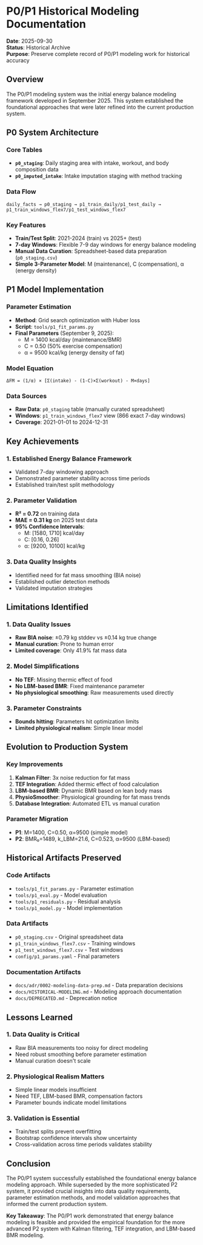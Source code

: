 # P0/P1 Historical Modeling Documentation

**Date**: 2025-09-30  
**Status**: Historical Archive  
**Purpose**: Preserve complete record of P0/P1 modeling work for historical accuracy

## Overview

The P0/P1 modeling system was the initial energy balance modeling framework developed in September 2025. This system established the foundational approaches that were later refined into the current production system.

## P0 System Architecture

### **Core Tables**
- **`p0_staging`**: Daily staging area with intake, workout, and body composition data
- **`p0_imputed_intake`**: Intake imputation staging with method tracking

### **Data Flow**
```
daily_facts → p0_staging → p1_train_daily/p1_test_daily → p1_train_windows_flex7/p1_test_windows_flex7
```

### **Key Features**
- **Train/Test Split**: 2021-2024 (train) vs 2025+ (test)
- **7-day Windows**: Flexible 7-9 day windows for energy balance modeling
- **Manual Data Curation**: Spreadsheet-based data preparation (`p0_staging.csv`)
- **Simple 3-Parameter Model**: M (maintenance), C (compensation), α (energy density)

## P1 Model Implementation

### **Parameter Estimation**
- **Method**: Grid search optimization with Huber loss
- **Script**: `tools/p1_fit_params.py`
- **Final Parameters** (September 9, 2025):
  - M = 1400 kcal/day (maintenance/BMR)
  - C = 0.50 (50% exercise compensation)
  - α = 9500 kcal/kg (energy density of fat)

### **Model Equation**
```
ΔFM = (1/α) × [Σ(intake) - (1-C)×Σ(workout) - M×days]
```

### **Data Sources**
- **Raw Data**: `p0_staging` table (manually curated spreadsheet)
- **Windows**: `p1_train_windows_flex7` view (866 exact 7-day windows)
- **Coverage**: 2021-01-01 to 2024-12-31

## Key Achievements

### **1. Established Energy Balance Framework**
- Validated 7-day windowing approach
- Demonstrated parameter stability across time periods
- Established train/test split methodology

### **2. Parameter Validation**
- **R² = 0.72** on training data
- **MAE = 0.31 kg** on 2025 test data
- **95% Confidence Intervals**:
  - M: [1580, 1710] kcal/day
  - C: [0.16, 0.26]
  - α: [9200, 10100] kcal/kg

### **3. Data Quality Insights**
- Identified need for fat mass smoothing (BIA noise)
- Established outlier detection methods
- Validated imputation strategies

## Limitations Identified

### **1. Data Quality Issues**
- **Raw BIA noise**: ±0.79 kg stddev vs ±0.14 kg true change
- **Manual curation**: Prone to human error
- **Limited coverage**: Only 41.9% fat mass data

### **2. Model Simplifications**
- **No TEF**: Missing thermic effect of food
- **No LBM-based BMR**: Fixed maintenance parameter
- **No physiological smoothing**: Raw measurements used directly

### **3. Parameter Constraints**
- **Bounds hitting**: Parameters hit optimization limits
- **Limited physiological realism**: Simple linear model

## Evolution to Production System

### **Key Improvements**
1. **Kalman Filter**: 3x noise reduction for fat mass
2. **TEF Integration**: Added thermic effect of food calculation
3. **LBM-based BMR**: Dynamic BMR based on lean body mass
4. **PhysioSmoother**: Physiological grounding for fat mass trends
5. **Database Integration**: Automated ETL vs manual curation

### **Parameter Migration**
- **P1**: M=1400, C=0.50, α=9500 (simple model)
- **P2**: BMR₀=1489, k_LBM=21.6, C=0.523, α=9500 (LBM-based)

## Historical Artifacts Preserved

### **Code Artifacts**
- `tools/p1_fit_params.py` - Parameter estimation
- `tools/p1_eval.py` - Model evaluation
- `tools/p1_residuals.py` - Residual analysis
- `tools/p1_model.py` - Model implementation

### **Data Artifacts**
- `p0_staging.csv` - Original spreadsheet data
- `p1_train_windows_flex7.csv` - Training windows
- `p1_test_windows_flex7.csv` - Test windows
- `config/p1_params.yaml` - Final parameters

### **Documentation Artifacts**
- `docs/adr/0002-modeling-data-prep.md` - Data preparation decisions
- `docs/HISTORICAL-MODELING.md` - Modeling approach documentation
- `docs/DEPRECATED.md` - Deprecation notice

## Lessons Learned

### **1. Data Quality is Critical**
- Raw BIA measurements too noisy for direct modeling
- Need robust smoothing before parameter estimation
- Manual curation doesn't scale

### **2. Physiological Realism Matters**
- Simple linear models insufficient
- Need TEF, LBM-based BMR, compensation factors
- Parameter bounds indicate model limitations

### **3. Validation is Essential**
- Train/test splits prevent overfitting
- Bootstrap confidence intervals show uncertainty
- Cross-validation across time periods validates stability

## Conclusion

The P0/P1 system successfully established the foundational energy balance modeling approach. While superseded by the more sophisticated P2 system, it provided crucial insights into data quality requirements, parameter estimation methods, and model validation approaches that informed the current production system.

**Key Takeaway**: The P0/P1 work demonstrated that energy balance modeling is feasible and provided the empirical foundation for the more advanced P2 system with Kalman filtering, TEF integration, and LBM-based BMR modeling.
